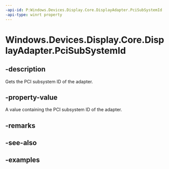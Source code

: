 ```yaml
---
-api-id: P:Windows.Devices.Display.Core.DisplayAdapter.PciSubSystemId
-api-type: winrt property
---
```


<!-- Property syntax.
public uint PciSubSystemId { get; }
-->

# Windows.Devices.Display.Core.DisplayAdapter.PciSubSystemId

## -description
Gets the PCI subsystem ID of the adapter.

## -property-value
A value containing the PCI subsystem ID of the adapter.

## -remarks

## -see-also

## -examples
